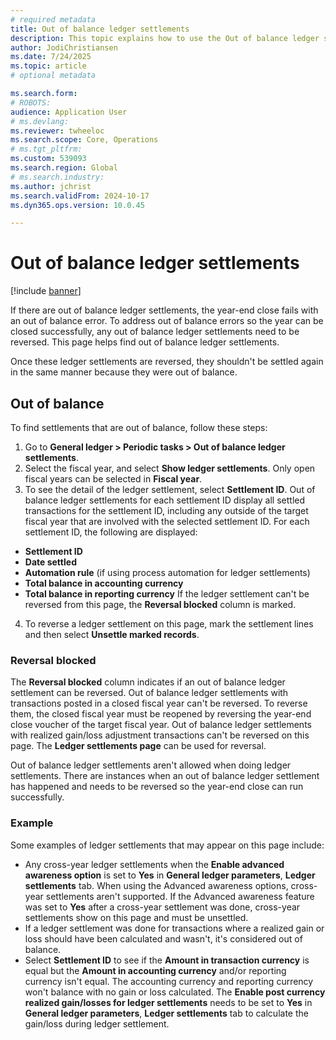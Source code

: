 ```yaml
---
# required metadata
title: Out of balance ledger settlements
description: This topic explains how to use the Out of balance ledger settlements page to reverse settlements that aren't balanced in General ledger. 
author: JodiChristiansen
ms.date: 7/24/2025
ms.topic: article
# optional metadata

ms.search.form:  
# ROBOTS: 
audience: Application User
# ms.devlang: 
ms.reviewer: twheeloc
ms.search.scope: Core, Operations
# ms.tgt_pltfrm: 
ms.custom: 539093
ms.search.region: Global
# ms.search.industry: 
ms.author: jchrist
ms.search.validFrom: 2024-10-17
ms.dyn365.ops.version: 10.0.45

---
```


# Out of balance ledger settlements

[!include [banner](../includes/banner.md)]

If there are out of balance ledger settlements, the year-end close fails with an out of balance error. To address out of balance errors so the year can be closed successfully, any out of balance ledger settlements need to be reversed. This page helps find out of balance ledger settlements. 

Once these ledger settlements are reversed, they shouldn't be settled again in the same manner because they were out of balance. 

## Out of balance

To find settlements that are out of balance, follow these steps:
1. Go to **General ledger > Periodic tasks > Out of balance ledger settlements**.
2. Select the fiscal year, and select **Show ledger settlements**. Only open fiscal years can be selected in **Fiscal year**.
3. To see the detail of the ledger settlement, select **Settlement ID**. Out of balance ledger settlements for each settlement ID display all settled transactions for the settlement ID, including any outside of the target fiscal year that are involved with the selected settlement ID. 
For each settlement ID, the following are displayed:
 - **Settlement ID**
 - **Date settled**
 - **Automation rule** (if using process automation for ledger settlements)
 - **Total balance in accounting currency**
 - **Total balance in reporting currency**
If the ledger settlement can't be reversed from this page, the **Reversal blocked** column is marked.
4. To reverse a ledger settlement on this page, mark the settlement lines and then select **Unsettle marked records**.

### Reversal blocked
The **Reversal blocked** column indicates if an out of balance ledger settlement can be reversed. Out of balance ledger settlements with transactions posted in a closed fiscal year can't be reversed. To reverse them, the closed fiscal year must be reopened by reversing the year-end close voucher of the target fiscal year. Out of balance ledger settlements with realized gain/loss adjustment transactions can't be reversed on this page. The **Ledger settlements page** can be used for reversal. 

Out of balance ledger settlements aren't allowed when doing ledger settlements. There are instances when an out of balance ledger settlement has happened and needs to be reversed so the year-end close can run successfully. 

### Example
Some examples of ledger settlements that may appear on this page include: 
- Any cross-year ledger settlements when the **Enable advanced awareness option** is set to **Yes** in **General ledger parameters**, **Ledger settlements** tab.
When using the Advanced awareness options, cross-year settlements aren't supported. If the Advanced awareness feature was set to **Yes** after a cross-year settlement was done, cross-year settlements show on this page and must be unsettled.
- If a ledger settlement was done for transactions where a realized gain or loss should have been calculated and wasn't, it's considered out of balance.
- Select **Settlement ID** to see if the **Amount in transaction currency** is equal but the **Amount in accounting currency** and/or reporting currency isn't equal. The accounting currency and reporting currency won't balance with no gain or loss calculated. The **Enable post currency realized gain/losses for ledger settlements** needs to be set to **Yes** in **General ledger parameters**, **Ledger settlements** tab to calculate the gain/loss during ledger settlement. 

